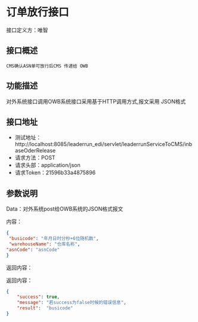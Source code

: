 # 订单放行接口

接口定义方：唯智

## 接口概述

    CMS确认ASN单可放行后CMS 传递给 OWB

## 功能描述

  对外系统接口调用OWB系统接口采用基于HTTP调用方式,报文采用 JSON格式
  
## 接口地址  
  
  * 测试地址：http://localhost:8085/leaderrun_edi/servlet/leaderrunServiceToCMS/inbaseOderRelease
  * 请求方法：POST
  * 请求头部：application/json
  * 请求Token：21596b33a4875896
  
 
## 参数说明
  
  Data：对外系统post给OWB系统的JSON格式报文 
  
    
  内容：
   ```json
{
	"busicode": "年月日时分秒+6位随机数",
	"warehouseName": "仓库名称",
  "asnCode": "asnCode"
}
```
      	 
返回内容：

返回内容：

```json
{
    "success": true,
    "message": "若success为false时候的错误信息",
    "result":  "busicode"
}
```
